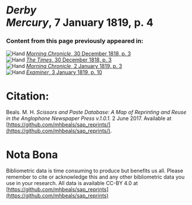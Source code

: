 # *Derby Mercury*, 7 January 1819, p. 4  
  
### Content from this page previously appeared in:  
![Hand](http://scissorsandpaste.net/wp-content/uploads/2017/06/smallhandpointer.png) [*Morning Chronicle*, 30 December 1818, p. 3](https://mhbeals.github.io/sap_html/Morning-Chronicle/Morning-Chronicle-30-December-1818-p-3)  
![Hand](http://scissorsandpaste.net/wp-content/uploads/2017/06/smallhandpointer.png) [*The Times*, 30 December 1818, p. 3](https://mhbeals.github.io/sap_html/The-Times/The-Times-30-December-1818-p-3)  
![Hand](http://scissorsandpaste.net/wp-content/uploads/2017/06/smallhandpointer.png) [*Morning Chronicle*, 2 January 1819, p. 3](https://mhbeals.github.io/sap_html/Morning-Chronicle/Morning-Chronicle-2-January-1819-p-3)  
![Hand](http://scissorsandpaste.net/wp-content/uploads/2017/06/smallhandpointer.png) [*Examiner*, 3 January 1819, p. 10](https://mhbeals.github.io/sap_html/Examiner/Examiner-3-January-1819-p-10)  


# Citation: 

Beals. M. H. *Scissors and Paste Database: A Map of Reprinting and Reuse in the Anglophone Newspaper Press v.1.0.1.* 2 June 2017. Available at [https://github.com/mhbeals/sap_reprints/](https://github.com/mhbeals/sap_reprints/). 

# Nota Bona

Bibliometric data is time consuming to produce but benefits us all. Please remember to cite or acknowledge this and any other bibliometric data you use in your research. All data is available CC-BY 4.0 at [https://github.com/mhbeals/sap_reprints](https://github.com/mhbeals/sap_reprints)